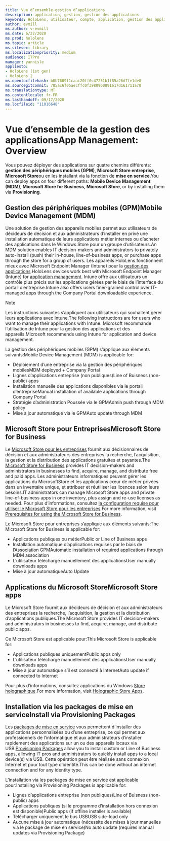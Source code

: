 ```yaml
---
title: Vue d’ensemble-gestion d’applications
description: application, gestion, gestion des applications
keywords: HoloLens, utilisateur, compte, application, gestion des applications,
author: evmill
ms.author: v-evmill
ms.date: 6/22/2020
ms.prod: hololens
ms.topic: article
ms.sitesec: library
ms.localizationpriority: medium
audience: ITPro
manager: yannisle
appliesto:
- HoloLens (1st gen)
- HoloLens 2
ms.openlocfilehash: b0b7609f1caac20ff0c47251b1f85a26d7fe1de8
ms.sourcegitcommit: 785ac6f05aecffc0f3980960891617d161711a70
ms.translationtype: MT
ms.contentlocale: fr-FR
ms.lasthandoff: 09/17/2020
ms.locfileid: "11016648"
---
```

# <span data-ttu-id="b226c-104">Vue d’ensemble de la gestion des applications</span><span class="sxs-lookup"><span data-stu-id="b226c-104">App Management: Overview</span></span>

<span data-ttu-id="b226c-105">Vous pouvez déployer des applications sur quatre chemins différents: **gestion des périphériques mobiles (GPM)**, **Microsoft Store entreprise**, **Microsoft Store**ou en les installant via la fonction de **mise en service**.</span><span class="sxs-lookup"><span data-stu-id="b226c-105">You can deploy apps on four different paths: **Mobile Device Management (MDM)**, **Microsoft Store for Business**, **Microsoft Store**, or by installing them via **Provisioning**.</span></span> 

## <span data-ttu-id="b226c-106">Gestion des périphériques mobiles (GPM)</span><span class="sxs-lookup"><span data-stu-id="b226c-106">Mobile Device Management (MDM)</span></span>

<span data-ttu-id="b226c-107">Une solution de gestion des appareils mobiles permet aux utilisateurs de décideurs de décision et aux administrateurs d’installer en privé une installation automatique de leurs applications métier internes ou d’acheter des applications dans le Windows Store pour un groupe d’utilisateurs.</span><span class="sxs-lookup"><span data-stu-id="b226c-107">An MDM solution enables IT decision-makers and administrators to privately auto-install (push) their in-house, line-of-business apps, or purchase apps through the store for a group of users.</span></span> <span data-ttu-id="b226c-108">Les appareils HoloLens fonctionnent mieux avec Microsoft Endpoint Manager (Intune) pour la [gestion des applications](app-deploy-intune.md).</span><span class="sxs-lookup"><span data-stu-id="b226c-108">HoloLens devices work best with Microsoft Endpoint Manager (Intune) for [application management](app-deploy-intune.md).</span></span> <span data-ttu-id="b226c-109">Intune offre aux utilisateurs un contrôle plus précis sur les applications gérées par le biais de l’interface du portail d’entreprise.</span><span class="sxs-lookup"><span data-stu-id="b226c-109">Intune also offers users finer-grained control over IT-managed apps through the Company Portal downloadable experience.</span></span>

> [!NOTE] 
> <span data-ttu-id="b226c-110">Les instructions suivantes s’appliquent aux utilisateurs qui souhaitent gérer leurs applications avec Intune.</span><span class="sxs-lookup"><span data-stu-id="b226c-110">The following instructions are for users who want to manage their applications with Intune.</span></span> <span data-ttu-id="b226c-111">Microsoft recommande l’utilisation de Intune pour la gestion des applications et des appareils.</span><span class="sxs-lookup"><span data-stu-id="b226c-111">Microsoft recommends using Intune for application and device management.</span></span>
    
<span data-ttu-id="b226c-112">La gestion des périphériques mobiles (GPM) s’applique aux éléments suivants:</span><span class="sxs-lookup"><span data-stu-id="b226c-112">Mobile Device Management (MDM) is applicable for:</span></span> 
* <span data-ttu-id="b226c-113">Déploiement d’une entreprise via la gestion des périphériques mobiles</span><span class="sxs-lookup"><span data-stu-id="b226c-113">MDM deployed + Company Portal</span></span> 
* <span data-ttu-id="b226c-114">Lignes d’applications entreprise (non publiques)</span><span class="sxs-lookup"><span data-stu-id="b226c-114">Line of Buisness (non-public) apps</span></span>
* <span data-ttu-id="b226c-115">Installation manuelle des applications disponibles via le portail d’entreprise</span><span class="sxs-lookup"><span data-stu-id="b226c-115">Manual installation of available applications through Company Portal</span></span>
* <span data-ttu-id="b226c-116">Stratégie d’administration Poussée via le GPM</span><span class="sxs-lookup"><span data-stu-id="b226c-116">Admin push through MDM policy</span></span>
* <span data-ttu-id="b226c-117">Mise à jour automatique via le GPM</span><span class="sxs-lookup"><span data-stu-id="b226c-117">Auto update through MDM</span></span>

## <span data-ttu-id="b226c-118">Microsoft Store pour Entreprises</span><span class="sxs-lookup"><span data-stu-id="b226c-118">Microsoft Store for Business</span></span>

<span data-ttu-id="b226c-119">Le [Microsoft Store pour les entreprises](app-deploy-store-business.md) fournit aux décisionnaires de décision et aux administrateurs des entreprises la recherche, l’acquisition, la gestion et la distribution des applications gratuites et payantes.</span><span class="sxs-lookup"><span data-stu-id="b226c-119">The [Microsoft Store for Business](app-deploy-store-business.md) provides IT decision-makers and administrators in businesses to find, acquire, manage, and distribute free and paid apps.</span></span> <span data-ttu-id="b226c-120">Les administrateurs informatiques peuvent gérer les applications du MicrosoftStore et les applications cœur de métier privées dans un inventaire unique, et attribuer et réutiliser les licences selon leurs besoins.</span><span class="sxs-lookup"><span data-stu-id="b226c-120">IT administrators can manage Microsoft Store apps and private line-of-business apps in one inventory, plus assign and re-use licenses as needed.</span></span> <span data-ttu-id="b226c-121">Pour plus d’informations, consultez [la configuration requise pour utiliser le Microsoft Store pour les entreprises](https://docs.microsoft.com/microsoft-store/prerequisites-microsoft-store-for-business).</span><span class="sxs-lookup"><span data-stu-id="b226c-121">For more information, visit [Prerequisites for using the Microsoft Store for Business](https://docs.microsoft.com/microsoft-store/prerequisites-microsoft-store-for-business).</span></span>
    
<span data-ttu-id="b226c-122">Le Microsoft Store pour entreprises s’applique aux éléments suivants:</span><span class="sxs-lookup"><span data-stu-id="b226c-122">The Microsoft Store for Business is applicable for:</span></span> 
* <span data-ttu-id="b226c-123">Applications publiques ou métier</span><span class="sxs-lookup"><span data-stu-id="b226c-123">Public or Line of Business apps</span></span>
* <span data-ttu-id="b226c-124">Installation automatique d’applications requises par le biais de l’Association GPM</span><span class="sxs-lookup"><span data-stu-id="b226c-124">Automatic installation of required applications through MDM association</span></span>
* <span data-ttu-id="b226c-125">L’utilisateur télécharge manuellement des applications</span><span class="sxs-lookup"><span data-stu-id="b226c-125">User manually downloads apps</span></span>
* <span data-ttu-id="b226c-126">Mise à jour automatique</span><span class="sxs-lookup"><span data-stu-id="b226c-126">Auto Update</span></span>

## <span data-ttu-id="b226c-127">Applications du Microsoft Store</span><span class="sxs-lookup"><span data-stu-id="b226c-127">Microsoft Store apps</span></span>

<span data-ttu-id="b226c-128">Le Microsoft Store fournit aux décideurs de décision et aux administrateurs des entreprises la recherche, l’acquisition, la gestion et la distribution d’applications publiques.</span><span class="sxs-lookup"><span data-stu-id="b226c-128">The Microsoft Store provides IT decision-makers and administrators in businesses to find, acquire, manage, and distribute public apps.</span></span>
    
<span data-ttu-id="b226c-129">Ce Microsoft Store est applicable pour:</span><span class="sxs-lookup"><span data-stu-id="b226c-129">This Microsoft Store is applicable for:</span></span> 
* <span data-ttu-id="b226c-130">Applications publiques uniquement</span><span class="sxs-lookup"><span data-stu-id="b226c-130">Public apps only</span></span>
* <span data-ttu-id="b226c-131">L’utilisateur télécharge manuellement des applications</span><span class="sxs-lookup"><span data-stu-id="b226c-131">User manually downloads apps</span></span>
* <span data-ttu-id="b226c-132">Mise à jour automatique s’il est connecté à Internet</span><span class="sxs-lookup"><span data-stu-id="b226c-132">Auto update if connected to Internet</span></span>

<span data-ttu-id="b226c-133">Pour plus d’informations, consultez applications du Windows [Store holographique](https://docs.microsoft.com/hololens/holographic-store-apps).</span><span class="sxs-lookup"><span data-stu-id="b226c-133">For more information, visit [Holographic Store Apps](https://docs.microsoft.com/hololens/holographic-store-apps).</span></span>

## <span data-ttu-id="b226c-134">Installation via les packages de mise en service</span><span class="sxs-lookup"><span data-stu-id="b226c-134">Install via Provisioning Packages</span></span>

<span data-ttu-id="b226c-135">Les [packages de mise en service](app-deploy-provisioning-package.md) vous permettent d’installer des applications personnalisées ou d’une entreprise, ce qui permet aux professionnels de l’informatique et aux administrateurs d’installer rapidement des applications sur un ou des appareils locaux via USB.</span><span class="sxs-lookup"><span data-stu-id="b226c-135">[Provisioning Packages](app-deploy-provisioning-package.md) allow you to install custom or Line of Business apps, allowing IT pros and administrators to quickly install apps to a local device(s) via USB.</span></span> <span data-ttu-id="b226c-136">Cette opération peut être réalisée sans connexion Internet et pour tout type d’identité.</span><span class="sxs-lookup"><span data-stu-id="b226c-136">This can be done without an internet connection and for any identity type.</span></span>
    
<span data-ttu-id="b226c-137">L’installation via les packages de mise en service est applicable pour:</span><span class="sxs-lookup"><span data-stu-id="b226c-137">Installing via Provisioning Packages is applicable for:</span></span> 
* <span data-ttu-id="b226c-138">Lignes d’applications entreprise (non publiques)</span><span class="sxs-lookup"><span data-stu-id="b226c-138">Line of Buisness (non-public) apps</span></span>
* <span data-ttu-id="b226c-139">Applications publiques (si le programme d’installation hors connexion est disponible)</span><span class="sxs-lookup"><span data-stu-id="b226c-139">Public apps (if offline installer is available)</span></span>
* <span data-ttu-id="b226c-140">Télécharger uniquement le bus USB</span><span class="sxs-lookup"><span data-stu-id="b226c-140">USB side-load only</span></span>
* <span data-ttu-id="b226c-141">Aucune mise à jour automatique (nécessite des mises à jour manuelles via le package de mise en service)</span><span class="sxs-lookup"><span data-stu-id="b226c-141">No auto update (requires manual updates via Provisioning Package)</span></span>
